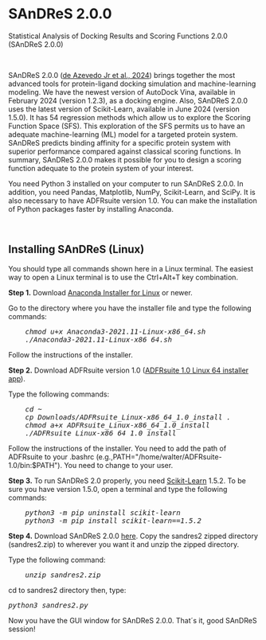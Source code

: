 # SAnDReS 2.0.0
Statistical Analysis of Docking Results and Scoring Functions 2.0.0 (SAnDReS 2.0.0) 
<P>&nbsp;</P>
SAnDReS 2.0.0 (<a href="https://doi.org/10.1002/jcc.27449" title="de Azevedo WF Jr, Quiroga R, Villarreal MA, da Silveira NJF, Bitencourt-Ferreira G, da Silva AD, Veit-Acosta M, Oliveira PR, Tutone M, Biziukova N, Poroikov V, Tarasova O, Baud S. SAnDReS 2.0: Development of machine-learning models to explore the scoring function space. J Comput Chem. 2024 Oct 15;45(27):2333-2346. doi: 10.1002/jcc.27449. Epub 2024 Jun 20. PMID: 38900052.">de Azevedo Jr et al., 2024</a>) brings together the most advanced tools for protein-ligand docking simulation and machine-learning modeling. We have the newest version of AutoDock Vina, available in February 2024 (version 1.2.3), as a docking engine. Also, SAnDReS 2.0.0 uses the latest version of Scikit-Learn, available in June 2024 (version 1.5.0). It has 54 regression methods which allow us to explore the Scoring Function Space (SFS). This exploration of the SFS permits us to have an adequate machine-learning (ML) model for a targeted protein system. SAnDReS predicts binding affinity for a specific protein system with superior performance compared against classical scoring functions. In summary, SAnDReS 2.0.0 makes it possible for you to design a scoring function adequate to the protein system of your interest. 
<P>You need Python 3 installed on your computer to run SAnDReS 2.0.0. In addition, you need Pandas, Matplotlib, NumPy, Scikit-Learn, and SciPy. It is also necessary to have ADFRsuite version 1.0. You can make the installation of Python packages faster by installing Anaconda.</P>
<P>&nbsp;</P>
<H2>Installing SAnDReS (Linux)</H2>
<P>You should type all commands shown here in a Linux terminal. The easiest way to open a Linux terminal is to use the Ctrl+Alt+T key combination.</P>
<P><B>Step 1.</B> Download <a href="https://repo.anaconda.com/archive/Anaconda3-2021.11-Linux-x86_64.sh" title="Anaconda Installer for Linux">Anaconda Installer for Linux</a> or newer.</P>
<P>Go to the directory where you have the installer file and type the following commands:
<pre><I>    chmod u+x Anaconda3-2021.11-Linux-x86_64.sh
    ./Anaconda3-2021.11-Linux-x86_64.sh</I></pre>
<P>Follow the instructions of the installer.
</P>
<P><B>Step 2.</B> Download ADFRsuite version 1.0 (<a href="https://ccsb.scripps.edu/adfr/downloads/" title="ADFRsuite 1.0 Linux 64 installer app">ADFRsuite 1.0 Linux 64 installer app</a>).</P>
<P>Type the following commands:
<pre><I>    cd ~
    cp Downloads/ADFRsuite_Linux-x86_64_1.0_install .
    chmod a+x ADFRsuite_Linux-x86_64_1.0_install
    ./ADFRsuite_Linux-x86_64_1.0_install</I></pre>
<P>Follow the instructions of the installer. You need to add the path of ADFRsuite to your .bashrc (e.g.,PATH="/home/walter/ADFRsuite-1.0/bin:$PATH"). You need to change to your user.</P>
<P><B>Step 3.</B> To run SAnDReS 2.0 properly, you need <a href="https://scikit-learn.org/stable/" title="Scikit-Learn. Machine Learning in Python">Scikit-Learn</a> 1.5.2. To be sure you have version 1.5.0, open a terminal and type the following commands:
<pre><I>    python3 -m pip uninstall scikit-learn
    python3 -m pip install scikit-learn==1.5.2</I></pre>
<P><B>Step 4.</B> Download SAnDReS 2.0.0 <a href="https://github.com/azevedolab/sandres/raw/master/sandres2.zip" title="SAnDReS 2.0.0">here</a>. Copy the sandres2 zipped directory (sandres2.zip) to wherever you want it and unzip the zipped directory. 
<P>Type the following command:</P>
<pre><I>    unzip sandres2.zip</I></pre>
<P>cd to sandres2 directory then, type:</P>
<pre><I>python3 sandres2.py</I></pre>
<P>Now you have the GUI window for SAnDReS 2.0.0. That´s it, good SAnDReS session!</P>
